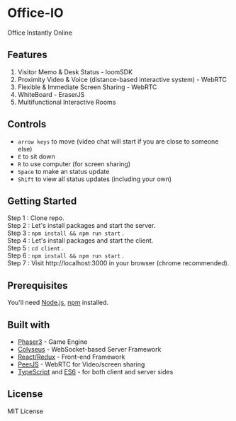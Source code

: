 # Office-IO

Office Instantly Online

## Features
1. Visitor Memo & Desk Status - loomSDK<br>
2. Proximity Video & Voice (distance-based interactive system) - WebRTC<br>
3. Flexible & Immediate Screen Sharing - WebRTC<br>
4. WhiteBoard - EraserJS<br>
5. Multifunctional Interactive Rooms <br>

## Controls

- `arrow keys` to move (video chat will start if you are close to someone else)
- `E` to sit down
- `R` to use computer (for screen sharing)
- `Space` to make an status update
- `Shift` to view all status updates (including your own)

## Getting Started

Step 1 : Clone repo. <br>
Step 2 : Let's install packages and start the server.<br>
Step 3 : ```npm install && npm run start``` .<br>
Step 4 : Let's install packages and start the client.<br>
Step 5 : ```cd client``` .<br>
Step 6 : ```npm install && npm run start``` .<br>
Step 7 : Visit http://localhost:3000 in your browser (chrome recommended).<br>

## Prerequisites

You'll need [Node.js](https://nodejs.org/en/), [npm](https://www.npmjs.com/) installed.

## Built with

- [Phaser3](https://github.com/photonstorm/phaser) - Game Engine
- [Colyseus](https://github.com/colyseus/colyseus) - WebSocket-based Server Framework
- [React/Redux](https://github.com/facebook/react) - Front-end Framework
- [PeerJS](https://github.com/peers/peerjs) - WebRTC for Video/screen sharing
- [TypeScript](https://github.com/microsoft/TypeScript) and [ES6](https://github.com/eslint/eslint) - for both client and server sides

## License

MIT License

